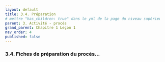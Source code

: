 ```yaml
---
layout: default
title: 3.4. Préparation
# mettre "has_children: true" dans le yml de la page du niveau supérieur
parent: 3. Activité - procès
grand_parent: Chapitre 1 Leçon 1
nav_order: 4
published: false
---
```

### 3.4. Fiches de préparation du procès...